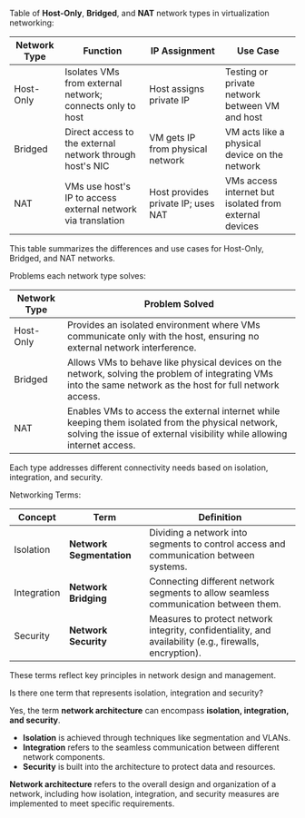 Table of **Host-Only**, **Bridged**, and **NAT** network types in virtualization networking:

| Network Type | Function                                                 | IP Assignment                 | Use Case                                         |
|--------------|-----------------------------------------------------------|-------------------------------|-------------------------------------------------|
| Host-Only    | Isolates VMs from external network; connects only to host | Host assigns private IP        | Testing or private network between VM and host  |
| Bridged      | Direct access to the external network through host's NIC  | VM gets IP from physical network | VM acts like a physical device on the network    |
| NAT          | VMs use host's IP to access external network via translation | Host provides private IP; uses NAT | VMs access internet but isolated from external devices |

This table summarizes the differences and use cases for Host-Only, Bridged, and NAT networks.

Problems each network type solves:

| Network Type | Problem Solved                                                                 |
|--------------|--------------------------------------------------------------------------------|
| Host-Only    | Provides an isolated environment where VMs communicate only with the host, ensuring no external network interference. |
| Bridged      | Allows VMs to behave like physical devices on the network, solving the problem of integrating VMs into the same network as the host for full network access. |
| NAT          | Enables VMs to access the external internet while keeping them isolated from the physical network, solving the issue of external visibility while allowing internet access. |

Each type addresses different connectivity needs based on isolation, integration, and security.

Networking Terms:

| Concept      | Term                          | Definition                                                                                  |
|--------------|-------------------------------|----------------------------------------------------------------------------------------------|
| Isolation    | **Network Segmentation**       | Dividing a network into segments to control access and communication between systems.         |
| Integration  | **Network Bridging**           | Connecting different network segments to allow seamless communication between them.           |
| Security     | **Network Security**           | Measures to protect network integrity, confidentiality, and availability (e.g., firewalls, encryption). |

These terms reflect key principles in network design and management.

Is there one term that represents isolation, integration and security?

Yes, the term **network architecture** can encompass **isolation, integration, and security**. 

- **Isolation** is achieved through techniques like segmentation and VLANs.
- **Integration** refers to the seamless communication between different network components.
- **Security** is built into the architecture to protect data and resources.

**Network architecture** refers to the overall design and organization of a network, including how isolation, integration, and security measures are implemented to meet specific requirements.
